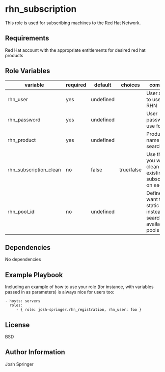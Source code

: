 rhn_subscription
=========

This role is used for subscribing machines to the Red Hat Network.

Requirements
------------

Red Hat account with the appropriate entitlements for desired red hat products

Role Variables
--------------
| variable                 | required | default | choices | comments                                            |
|--------------------------|----------|---------|---------|-----------------------------------------------------|
| rhn_user               | yes        | undefined        |         | User account to use for RHN  |
| rhn_password           | yes        | undefined        |         | User password to use for RHN |
| rhn_product            | yes        | undefined        |         | Product name to search for |
| rhn_subscription_clean | no         | false   | true/false        | Use this if you want to clean out all existing subscriptions on each run |
| rhn_pool_id            | no         | undefined |         | Define if you want to use a static Pool Id instead of searching for available pools |

Dependencies
------------

No dependencies

Example Playbook
----------------

Including an example of how to use your role (for instance, with variables passed in as parameters) is always nice for users too:

    - hosts: servers
      roles:
         - { role: josh-springer.rhn_registration, rhn_user: foo }

License
-------

BSD

Author Information
------------------

Josh Springer
